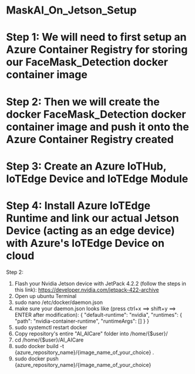 # MaskAI_On_Jetson_Setup
# Step 1: We will need to first setup an Azure Container Registry for storing our FaceMask_Detection docker container image
# Step 2: Then we will create the docker FaceMask_Detection docker container image and push it onto the Azure Container Registry created
# Step 3: Create an Azure IoTHub, IoTEdge Device and IoTEdge Module
# Step 4: Install Azure IoTEdge Runtime and link our actual Jetson Device (acting as an edge device) with Azure's IoTEdge Device on cloud 

Step 2:
1. Flash your Nvidia Jetson device with JetPack 4.2.2 (follow the steps in this link): https://developer.nvidia.com/jetpack-422-archive
2. Open up ubuntu Terminal
3. sudo nano /etc/docker/daemon.json
4. make sure your daemon.json looks like (press ctrl+x ==> shift+y ==> ENTER after modification):
{
    "default-runtime": "nvidia",
    "runtimes": {
        "path": "nvidia-container-runtime",
        "runtimeArgs": []
    }
}
5. sudo systemctl restart docker
6. Copy repository's entire "AI_AICare" folder into /home/{$user}/
7. cd /home/{$user}/AI_AICare
8. sudo docker build -t {azure_repository_name}/{image_name_of_your_choice} .
9. sudo docker push {azure_repository_name}/{image_name_of_your_choice}



